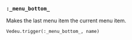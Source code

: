 ### `:_menu_bottom_`
Makes the last menu item the current menu item.

    Vedeu.trigger(:_menu_bottom_, name)
